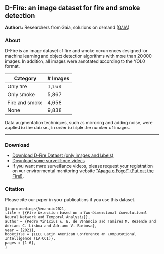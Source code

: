 ##  D-Fire: an image dataset for fire and smoke detection

**Authors:** Researchers from Gaia, solutions on demand ([GAIA](https://www.gaiasd.com/))

### About

D-Fire is an image dataset of fire and smoke occurrences designed for machine learning and object detection algorithms with more than 20,000 images. In addition, all images were annotated according to the YOLO format.

| Category | # Images |
| ------------- | ------------- |
| Only fire  | 1,164  |
| Only smoke  | 5,867  |
| Fire and smoke  | 4,658  |
| None  | 9,838  |

Data augmentation techniques, such as mirroring and adding noise, were applied to the dataset, in order to triple the number of images.

***

### Download

* [Download D-Fire Dataset (only images and labels)](https://mega.nz/folder/m1o0WQiJ#eTHfS1jwVKf3sUN5SHqf8Q)
* [Download some surveillance videos](https://mega.nz/folder/K5RjiAbJ#3cNW8VUfE-Eex3FlhXSQOg)
* If you want more surveillance videos, please request your registration on our environmental monitoring website ["Apaga o Fogo!" (Put out the Fire!)](https://apagaofogo.eco.br/).

### Citation

Please cite our paper in your publications if you use this dataset.

```
@inproceedings{Venancio2021,
title = {{Fire Detection based on a Two-Dimensional Convolutional Neural Network and Temporal Analysis}},
author = {Pedro Vinícius A. B. de Venâncio and Tamires M. Rezende and Adriano C. Lisboa and Adriano V. Barbosa},
year = {2021},
booktitle = {IEEE Latin American Conference on Computational Intelligence (LA-CCI)},
pages = {1-6},
}
```
